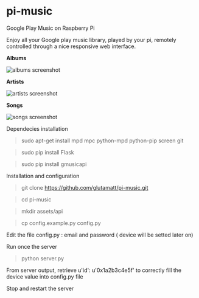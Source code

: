 pi-music
==

Google Play Music on Raspberry Pi

Enjoy all your Google play music library, played by your pi, remotely controlled through a nice responsive web interface.

**Albums**

![albums screenshot][1]

**Artists**

![artists screenshot][2]

**Songs**

![songs screenshot][3]

Dependecies installation

>sudo apt-get install mpd mpc python-mpd python-pip screen git

>sudo pip install Flask

>sudo pip install gmusicapi

Installation and configuration

>git clone https://github.com/glutamatt/pi-music.git

>cd pi-music

>mkdir assets/api

>cp config.example.py config.py

Edit the file config.py : email and password ( device will be setted later on)

Run once the server

>python server.py

From server output, retrieve u'id': u'0x1a2b3c4e5f' to correctly fill the device value into config.py file

Stop and restart the server


  [1]: https://raw.github.com/glutamatt/pi-music/master/.screenshots/albums.png
  [2]: https://raw.github.com/glutamatt/pi-music/master/.screenshots/artists.png
  [3]: https://raw.github.com/glutamatt/pi-music/master/.screenshots/songs.png
